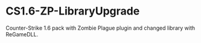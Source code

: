 # CS1.6-ZP-LibraryUpgrade
Counter-Strike 1.6 pack with Zombie Plague plugin and changed library with ReGameDLL. 
